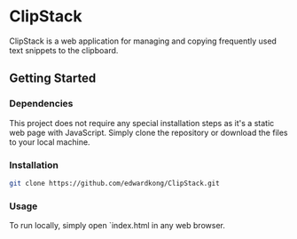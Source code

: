# ClipStack
ClipStack is a web application for managing and copying frequently used text snippets to the clipboard.

## Getting Started
### Dependencies

This project does not require any special installation steps as it's a static web page with JavaScript. Simply clone the repository or download the files to your local machine.

### Installation

```bash
git clone https://github.com/edwardkong/ClipStack.git
```

### Usage

To run locally, simply open `index.html in any web browser.